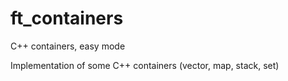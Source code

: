 # ft_containers
C++ containers, easy mode

Implementation of some C++ containers (vector, map, stack, set)

